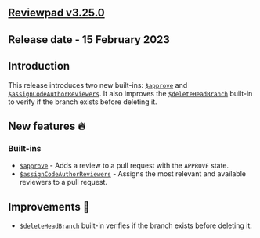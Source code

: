 ## [Reviewpad v3.25.0](/changelog/reviewpad-v3250)

## Release date - 15 February 2023

## Introduction

This release introduces two new built-ins: [`$approve`](/guides/built-ins#approve) and [`$assignCodeAuthorReviewers`](/guides/built-ins#assigncodeauthorreviewers). It also improves the [`$deleteHeadBranch`](/guides/built-ins/#deleteheadbranch) built-in to verify if the branch exists before deleting it.

## New features :fire:

### Built-ins

- [`$approve`](/guides/built-ins#approve) - Adds a review to a pull request with the `APPROVE` state.
- [`$assignCodeAuthorReviewers`](/guides/built-ins#assigncodeauthorreviewers) - Assigns the most relevant and available reviewers to a pull request.

## Improvements :rocket:

- [`$deleteHeadBranch`](/guides/built-ins/#deleteheadbranch) built-in verifies if the branch exists before deleting it.
